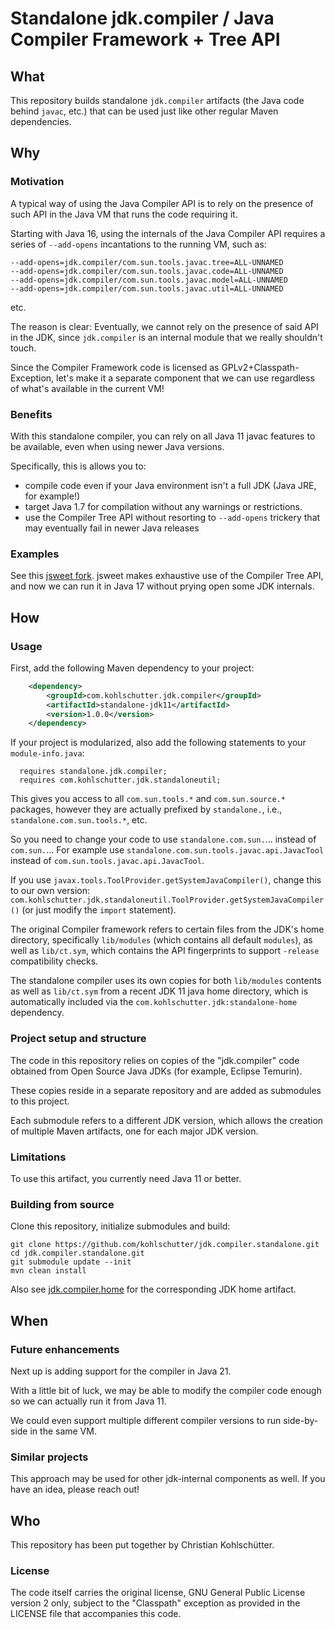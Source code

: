 # Standalone jdk.compiler / Java Compiler Framework + Tree API

## What

This repository builds standalone `jdk.compiler` artifacts (the Java code behind `javac`, etc.)
that can be used just like other regular Maven dependencies.

## Why

### Motivation

A typical way of using the Java Compiler API is to rely on the presence of such API in the Java VM
that runs the code requiring it.

Starting with Java 16, using the internals of the Java Compiler API requires a series of
`--add-opens` incantations to the running VM, such as:

```
--add-opens=jdk.compiler/com.sun.tools.javac.tree=ALL-UNNAMED
--add-opens=jdk.compiler/com.sun.tools.javac.code=ALL-UNNAMED
--add-opens=jdk.compiler/com.sun.tools.javac.model=ALL-UNNAMED
--add-opens=jdk.compiler/com.sun.tools.javac.util=ALL-UNNAMED
```
etc.

The reason is clear: Eventually, we cannot rely on the presence of said API in the JDK, since
`jdk.compiler` is an internal module that we really shouldn't touch.

Since the Compiler Framework code is licensed as GPLv2+Classpath-Exception, let's make it
a separate component that we can use regardless of what's available in the
current VM!

### Benefits

With this standalone compiler, you can rely on all Java 11 javac features to be available,
even when using newer Java versions.

Specifically, this is allows you to:

- compile code even if your Java environment isn't a full JDK (Java JRE, for example!)
- target Java 1.7 for compilation without any warnings or restrictions.
- use the Compiler Tree API without resorting to `--add-opens` trickery that may eventually fail
  in newer Java releases

### Examples

See this [jsweet fork](https://github.com/kohlschutter/jsweet). jsweet makes exhaustive use of
the Compiler Tree API, and now we can run it in Java 17 without prying open some JDK internals. 

## How

### Usage

First, add the following Maven dependency to your project:

```xml
    <dependency>
        <groupId>com.kohlschutter.jdk.compiler</groupId>
        <artifactId>standalone-jdk11</artifactId>
        <version>1.0.0</version>
    </dependency>
```

If your project is modularized, also add the following statements to your `module-info.java`:

```
  requires standalone.jdk.compiler;
  requires com.kohlschutter.jdk.standaloneutil;
```

This gives you access to all `com.sun.tools.*` and `com.sun.source.*` packages, however they are
actually prefixed by `standalone.`, i.e., `standalone.com.sun.tools.*`, etc.

So you need to change your code to use `standalone.com.sun.`... instead of `com.sun.`...
For example use `standalone.com.sun.tools.javac.api.JavacTool` instead of
`com.sun.tools.javac.api.JavacTool`.

If you use `javax.tools.ToolProvider.getSystemJavaCompiler()`, change this to our own version:
`com.kohlschutter.jdk.standaloneutil.ToolProvider.getSystemJavaCompiler()` (or just modify the
`import` statement).

The original Compiler framework refers to certain files from the JDK's home directory, specifically
`lib/modules` (which contains all default `modules`), as well as `lib/ct.sym`, which contains the
API fingerprints to support `-release` compatibility checks.

The standalone compiler uses its own copies for both `lib/modules` contents as well as `lib/ct.sym`
from a recent JDK 11 java home directory, which is automatically included via the
`com.kohlschutter.jdk:standalone-home` dependency.

### Project setup and structure

The code in this repository relies on copies of the "jdk.compiler" code
obtained from Open Source Java JDKs (for example, Eclipse Temurin).

These copies reside in a separate repository and are added as submodules to this project.

Each submodule refers to a different JDK version, which allows the creation of
multiple Maven artifacts, one for each major JDK version.

### Limitations

To use this artifact, you currently need Java 11 or better.

### Building from source

Clone this repository, initialize submodules and build:

```
git clone https://github.com/kohlschutter/jdk.compiler.standalone.git
cd jdk.compiler.standalone.git
git submodule update --init
mvn clean install
```

Also see [jdk.compiler.home](https://github.com/kohlschutter/jdk.compiler.home) for the corresponding
JDK home artifact.

## When

### Future enhancements

Next up is adding support for the compiler in Java 21.

With a little bit of luck, we may be able to modify the compiler code enough so we can actually run
it from Java 11.

We could even support multiple different compiler versions to run side-by-side in the same VM.

### Similar projects

This approach may be used for other jdk-internal components as well. If you have an idea, please reach out!

## Who

This repository has been put together by Christian Kohlschütter.

### License

The code itself carries the original license, GNU General Public License
version 2 only, subject to the "Classpath" exception as provided in
the LICENSE file that accompanies this code.
